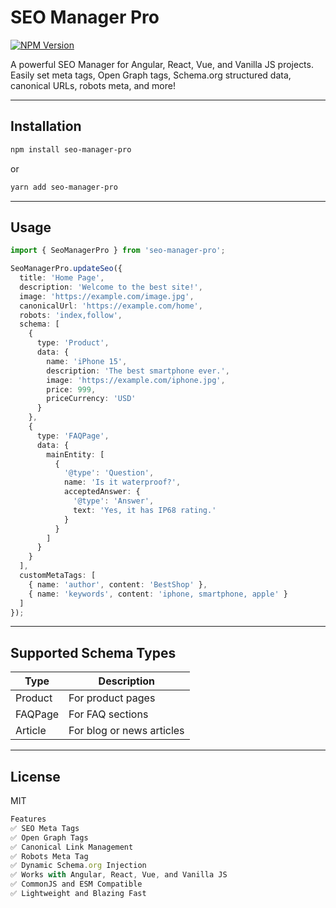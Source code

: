 # SEO Manager Pro

[![NPM Version](https://img.shields.io/npm/v/seo-manager-pro.svg)](https://www.npmjs.com/package/seo-manager-pro)  

A powerful SEO Manager for Angular, React, Vue, and Vanilla JS projects.  
Easily set meta tags, Open Graph tags, Schema.org structured data, canonical URLs, robots meta, and more!

---

## Installation

```bash
npm install seo-manager-pro

```

or

```bash
yarn add seo-manager-pro
```

---

## Usage

```typescript
import { SeoManagerPro } from 'seo-manager-pro';

SeoManagerPro.updateSeo({
  title: 'Home Page',
  description: 'Welcome to the best site!',
  image: 'https://example.com/image.jpg',
  canonicalUrl: 'https://example.com/home',
  robots: 'index,follow',
  schema: [
    {
      type: 'Product',
      data: {
        name: 'iPhone 15',
        description: 'The best smartphone ever.',
        image: 'https://example.com/iphone.jpg',
        price: 999,
        priceCurrency: 'USD'
      }
    },
    {
      type: 'FAQPage',
      data: {
        mainEntity: [
          {
            '@type': 'Question',
            name: 'Is it waterproof?',
            acceptedAnswer: {
              '@type': 'Answer',
              text: 'Yes, it has IP68 rating.'
            }
          }
        ]
      }
    }
  ],
  customMetaTags: [
    { name: 'author', content: 'BestShop' },
    { name: 'keywords', content: 'iphone, smartphone, apple' }
  ]
});
```

---

## Supported Schema Types

| Type      | Description                     |
|-----------|---------------------------------|
| Product   | For product pages                |
| FAQPage   | For FAQ sections                 |
| Article   | For blog or news articles        |

---

## License

MIT
```typescript
Features
✅ SEO Meta Tags
✅ Open Graph Tags
✅ Canonical Link Management
✅ Robots Meta Tag
✅ Dynamic Schema.org Injection
✅ Works with Angular, React, Vue, and Vanilla JS
✅ CommonJS and ESM Compatible
✅ Lightweight and Blazing Fast


